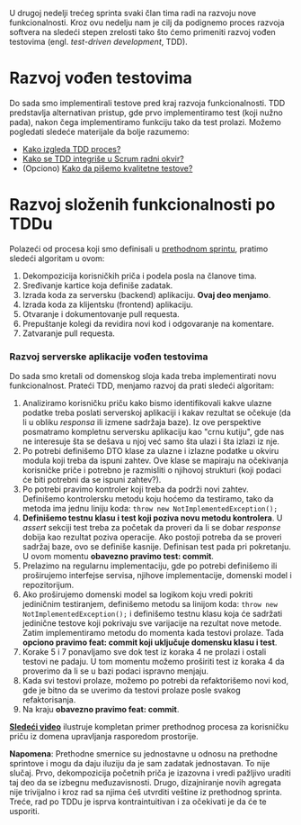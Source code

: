U drugoj nedelji trećeg sprinta svaki član tima radi na razvoju nove funkcionalnosti. Kroz ovu nedelju nam je cilj da podignemo proces razvoja softvera na sledeći stepen zrelosti tako što ćemo primeniti razvoj vođen testovima (engl. _test-driven development_, TDD).

# Razvoj vođen testovima
Do sada smo implementirali testove pred kraj razvoja funkcionalnosti. TDD predstavlja alternativan pristup, gde prvo implementiramo test (koji nužno pada), nakon čega implementiramo funkciju tako da test prolazi. Možemo pogledati sledeće materijale da bolje razumemo:

- [Kako izgleda TDD proces?](https://youtu.be/fuRJA-0wbjo)
- [Kako se TDD integriše u Scrum radni okvir?](https://youtu.be/giztcCGWkTQ)
- (Opciono) [Kako da pišemo kvalitetne testove?](https://www.youtube.com/watch?v=8JlYqN1dhHw&list=PLWTyGVhcibjYJYZZwX2VPt_-ycRBA0U7R)

# Razvoj složenih funkcionalnosti po TDDu
Polazeći od procesa koji smo definisali u [prethodnom sprintu](https://github.com/psw-ftn/supportive-information/tree/master/s2/w1-w2), pratimo sledeći algoritam u ovom:

1. Dekompozicija korisničkih priča i podela posla na članove tima.
2. Sređivanje kartice koja definiše zadatak.
3. Izrada koda za serversku (backend) aplikaciju. **Ovaj deo menjamo**.
4. Izrada koda za klijentsku (frontend) aplikaciju.
5. Otvaranje i dokumentovanje pull requesta.
6. Prepuštanje kolegi da revidira novi kod i odgovaranje na komentare.
7. Zatvaranje pull requesta.

### Razvoj serverske aplikacije vođen testovima
Do sada smo kretali od domenskog sloja kada treba implementirati novu funkcionalnost. Prateći TDD, menjamo razvoj da prati sledeći algoritam:

1. Analiziramo korisničku priču kako bismo identifikovali kakve ulazne podatke treba poslati serverskoj aplikaciji i kakav rezultat se očekuje (da li u obliku _responsa_ ili izmene sadržaja baze). Iz ove perspektive posmatramo kompletnu serversku aplikaciju kao "crnu kutiju", gde nas ne interesuje šta se dešava u njoj već samo šta ulazi i šta izlazi iz nje.
2. Po potrebi definišemo DTO klase za ulazne i izlazne podatke u okviru modula koji treba da ispuni zahtev. Ove klase se mapiraju na očekivanja korisničke priče i potrebno je razmisliti o njihovoj strukturi (koji podaci će biti potrebni da se ispuni zahtev?).
3. Po potrebi pravimo kontroler koji treba da podrži novi zahtev. Definišemo kontrolersku metodu koju hoćemo da testiramo, tako da metoda ima jednu liniju koda: `throw new NotImplementedException();`
4. **Definišemo testnu klasu i test koji poziva novu metodu kontrolera**. U _assert_ sekciji test treba za početak da proveri da li se dobar _response_ dobija kao rezultat poziva operacije. Ako postoji potreba da se proveri sadržaj baze, ovo se definiše kasnije. Definisan test pada pri pokretanju. U ovom momentu **obavezno pravimo test: commit**.
5. Prelazimo na regularnu implementaciju, gde po potrebi definišemo ili proširujemo interfejse servisa, njihove implementacije, domenski model i repozitorijum.
6. Ako proširujemo domenski model sa logikom koju vredi pokriti jediničnim testiranjem, definišemo metodu sa linijom koda: `throw new NotImplementedException();` i definišemo testnu klasu koja će sadržati jedinične testove koji pokrivaju sve varijacije na rezultat nove metode. Zatim implementiramo metodu do momenta kada testovi prolaze. Tada **opciono pravimo feat: commit koji uključuje domensku klasu i test**.
7. Korake 5 i 7 ponavljamo sve dok test iz koraka 4 ne prolazi i ostali testovi ne padaju. U tom momentu možemo proširiti test iz koraka 4 da proverimo da li se u bazi podaci ispravno menjaju.
8. Kada svi testovi prolaze, možemo po potrebi da refaktorišemo novi kod, gde je bitno da se uverimo da testovi prolaze posle svakog refaktorisanja.
9. Na kraju **obavezno pravimo feat: commit**.

**[Sledeći video](https://www.youtube.com/watch?v=4qXWSWx4Ap0)** ilustruje kompletan primer prethodnog procesa za korisničku priču iz domena upravljanja rasporedom prostorije.

**Napomena**: Prethodne smernice su jednostavne u odnosu na prethodne sprintove i mogu da daju iluziju da je sam zadatak jednostavan. To nije slučaj. Prvo, dekompozicija početnih priča je izazovna i vredi pažljivo uraditi taj deo da se izbegnu međuzavisnosti. Drugo, dizajniranje novih agregata nije trivijalno i kroz rad sa njima ćeš utvrditi veštine iz prethodnog sprinta. Treće, rad po TDDu je isprva kontraintuitivan i za očekivati je da će te usporiti.
